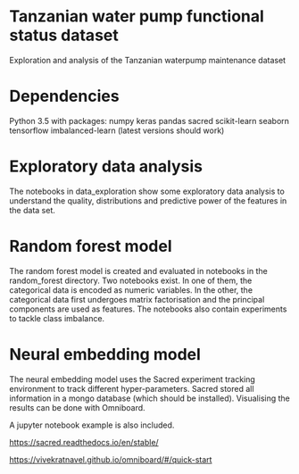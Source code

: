 # Tanzanian water pump functional status dataset
Exploration and analysis of the Tanzanian waterpump maintenance dataset

# Dependencies
Python 3.5 with packages:
numpy keras pandas sacred scikit-learn seaborn tensorflow imbalanced-learn (latest versions should work)

# Exploratory data analysis
The notebooks in data_exploration show some exploratory data analysis to understand the quality, distributions and predictive power of the features in the data set.

# Random forest model
The random forest model is created and evaluated in notebooks in the random_forest directory. Two notebooks exist. In one of them, the categorical data is encoded as numeric variables. In the other, the categorical data first undergoes matrix factorisation and the principal components are used as features. The notebooks also contain experiments to tackle class imbalance.

# Neural embedding model
The neural embedding model uses the Sacred experiment tracking environment to track different hyper-parameters. Sacred stored all information in a mongo database (which should be installed). Visualising the results can be done with Omniboard.

A jupyter notebook example is also included.

https://sacred.readthedocs.io/en/stable/

https://vivekratnavel.github.io/omniboard/#/quick-start
